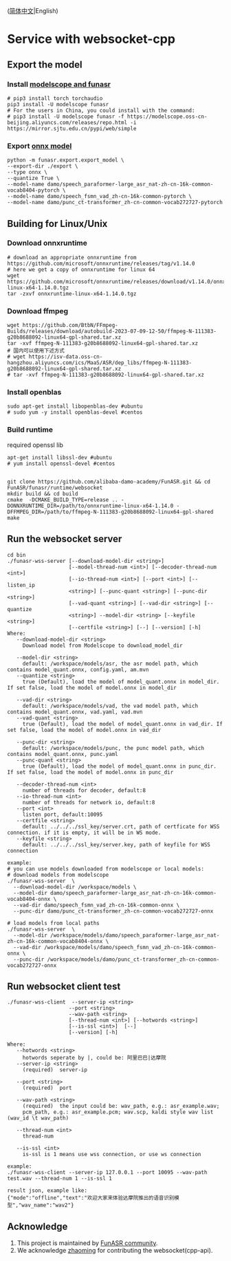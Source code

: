 ([简体中文](https://github.com/alibaba-damo-academy/FunASR/blob/main/funasr/runtime/websocket/readme_zh.md)|English)

# Service with websocket-cpp

## Export the model
### Install [modelscope and funasr](https://github.com/alibaba-damo-academy/FunASR#installation)

```shell
# pip3 install torch torchaudio
pip3 install -U modelscope funasr
# For the users in China, you could install with the command:
# pip3 install -U modelscope funasr -f https://modelscope.oss-cn-beijing.aliyuncs.com/releases/repo.html -i https://mirror.sjtu.edu.cn/pypi/web/simple
```

### Export [onnx model](https://github.com/alibaba-damo-academy/FunASR/tree/main/funasr/export)

```shell
python -m funasr.export.export_model \
--export-dir ./export \
--type onnx \
--quantize True \
--model-name damo/speech_paraformer-large_asr_nat-zh-cn-16k-common-vocab8404-pytorch \
--model-name damo/speech_fsmn_vad_zh-cn-16k-common-pytorch \
--model-name damo/punc_ct-transformer_zh-cn-common-vocab272727-pytorch
```

## Building for Linux/Unix

### Download onnxruntime
```shell
# download an appropriate onnxruntime from https://github.com/microsoft/onnxruntime/releases/tag/v1.14.0
# here we get a copy of onnxruntime for linux 64
wget https://github.com/microsoft/onnxruntime/releases/download/v1.14.0/onnxruntime-linux-x64-1.14.0.tgz
tar -zxvf onnxruntime-linux-x64-1.14.0.tgz
```

### Download ffmpeg
```shell
wget https://github.com/BtbN/FFmpeg-Builds/releases/download/autobuild-2023-07-09-12-50/ffmpeg-N-111383-g20b8688092-linux64-gpl-shared.tar.xz
tar -xvf ffmpeg-N-111383-g20b8688092-linux64-gpl-shared.tar.xz
# 国内可以使用下述方式
# wget https://isv-data.oss-cn-hangzhou.aliyuncs.com/ics/MaaS/ASR/dep_libs/ffmpeg-N-111383-g20b8688092-linux64-gpl-shared.tar.xz
# tar -xvf ffmpeg-N-111383-g20b8688092-linux64-gpl-shared.tar.xz
```

### Install openblas
```shell
sudo apt-get install libopenblas-dev #ubuntu
# sudo yum -y install openblas-devel #centos
```

### Build runtime
required openssl lib

```shell
apt-get install libssl-dev #ubuntu 
# yum install openssl-devel #centos


git clone https://github.com/alibaba-damo-academy/FunASR.git && cd FunASR/funasr/runtime/websocket
mkdir build && cd build
cmake  -DCMAKE_BUILD_TYPE=release .. -DONNXRUNTIME_DIR=/path/to/onnxruntime-linux-x64-1.14.0 -DFFMPEG_DIR=/path/to/ffmpeg-N-111383-g20b8688092-linux64-gpl-shared
make
```
## Run the websocket server

```shell
cd bin
./funasr-wss-server [--download-model-dir <string>]
                    [--model-thread-num <int>] [--decoder-thread-num <int>]
                    [--io-thread-num <int>] [--port <int>] [--listen_ip
                    <string>] [--punc-quant <string>] [--punc-dir <string>]
                    [--vad-quant <string>] [--vad-dir <string>] [--quantize
                    <string>] --model-dir <string> [--keyfile <string>]
                    [--certfile <string>] [--] [--version] [-h]
Where:
   --download-model-dir <string>
     Download model from Modelscope to download_model_dir

   --model-dir <string>
     default: /workspace/models/asr, the asr model path, which contains model_quant.onnx, config.yaml, am.mvn
   --quantize <string>
     true (Default), load the model of model_quant.onnx in model_dir. If set false, load the model of model.onnx in model_dir

   --vad-dir <string>
     default: /workspace/models/vad, the vad model path, which contains model_quant.onnx, vad.yaml, vad.mvn
   --vad-quant <string>
     true (Default), load the model of model_quant.onnx in vad_dir. If set false, load the model of model.onnx in vad_dir

   --punc-dir <string>
     default: /workspace/models/punc, the punc model path, which contains model_quant.onnx, punc.yaml
   --punc-quant <string>
     true (Default), load the model of model_quant.onnx in punc_dir. If set false, load the model of model.onnx in punc_dir

   --decoder-thread-num <int>
     number of threads for decoder, default:8
   --io-thread-num <int>
     number of threads for network io, default:8
   --port <int>
     listen port, default:10095
   --certfile <string>
     default: ../../../ssl_key/server.crt, path of certficate for WSS connection. if it is empty, it will be in WS mode.
   --keyfile <string>
     default: ../../../ssl_key/server.key, path of keyfile for WSS connection
  
example:
# you can use models downloaded from modelscope or local models:
# download models from modelscope
./funasr-wss-server  \
  --download-model-dir /workspace/models \
  --model-dir damo/speech_paraformer-large_asr_nat-zh-cn-16k-common-vocab8404-onnx \
  --vad-dir damo/speech_fsmn_vad_zh-cn-16k-common-onnx \
  --punc-dir damo/punc_ct-transformer_zh-cn-common-vocab272727-onnx

# load models from local paths
./funasr-wss-server  \
  --model-dir /workspace/models/damo/speech_paraformer-large_asr_nat-zh-cn-16k-common-vocab8404-onnx \
  --vad-dir /workspace/models/damo/speech_fsmn_vad_zh-cn-16k-common-onnx \
  --punc-dir /workspace/models/damo/punc_ct-transformer_zh-cn-common-vocab272727-onnx

```

## Run websocket client test

```shell
./funasr-wss-client  --server-ip <string>
                    --port <string>
                    --wav-path <string>
                    [--thread-num <int>] [--hotwords <string>]
                    [--is-ssl <int>]  [--]
                    [--version] [-h]

Where:
   --hotwords <string>
     hotwords seperate by |, could be: 阿里巴巴|达摩院
   --server-ip <string>
     (required)  server-ip

   --port <string>
     (required)  port

   --wav-path <string>
     (required)  the input could be: wav_path, e.g.: asr_example.wav;
     pcm_path, e.g.: asr_example.pcm; wav.scp, kaldi style wav list (wav_id \t wav_path)

   --thread-num <int>
     thread-num

   --is-ssl <int>
     is-ssl is 1 means use wss connection, or use ws connection

example:
./funasr-wss-client --server-ip 127.0.0.1 --port 10095 --wav-path test.wav --thread-num 1 --is-ssl 1

result json, example like:
{"mode":"offline","text":"欢迎大家来体验达摩院推出的语音识别模型","wav_name":"wav2"}
```


## Acknowledge
1. This project is maintained by [FunASR community](https://github.com/alibaba-damo-academy/FunASR).
2. We acknowledge [zhaoming](https://github.com/zhaomingwork/FunASR/tree/add-offline-websocket-srv/funasr/runtime/websocket) for contributing the websocket(cpp-api).


